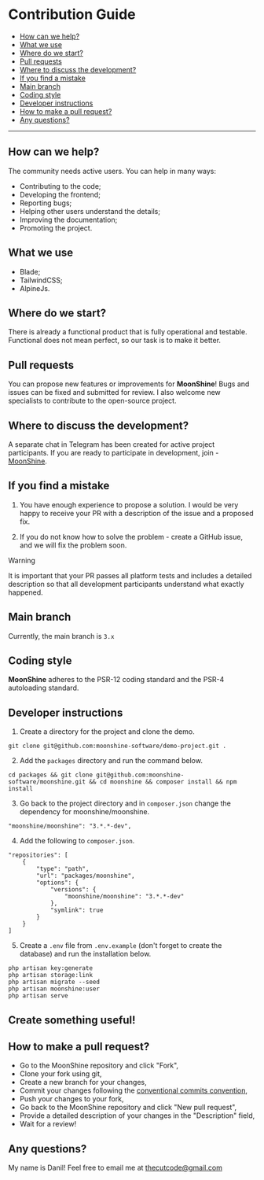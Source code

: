 # Contribution Guide

- [How can we help?](#how-can-we-help)
- [What we use](#lets-use)
- [Where do we start?](#where-do-we-start)
- [Pull requests](#pull-requests)
- [Where to discuss the development?](#where-to-discuss-the-development)
- [If you find a mistake](#if-you-find-a-mistake)
- [Main branch](#main-branch)
- [Coding style](#coding-style)
- [Developer instructions](#dev-guide)
- [How to make a pull request?](#pr)
- [Any questions?](#any-questions)

---

<a name="how-can-we-help"></a>
## How can we help?

The community needs active users. You can help in many ways:

- Contributing to the code;
- Developing the frontend;
- Reporting bugs;
- Helping other users understand the details;
- Improving the documentation;
- Promoting the project.

<a name="lets-use"></a>
## What we use

- Blade;
- TailwindCSS;
- AlpineJs.

<a name="where-do-we-start"></a>
## Where do we start?

There is already a functional product that is fully operational and testable. Functional does not mean perfect, so our task is to make it better.

<a name="pull-requests"></a>
## Pull requests

You can propose new features or improvements for **MoonShine**! Bugs and issues can be fixed and submitted for review. I also welcome new specialists to contribute to the open-source project.

<a name="where-to-discuss-the-development"></a>
## Where to discuss the development?

A separate chat in Telegram has been created for active project participants. If you are ready to participate in development, join - [MoonShine](https://t.me/MoonShine_Laravel).

<a name="if-you-find-a-mistake"></a>
## If you find a mistake

1. You have enough experience to propose a solution. I would be very happy to receive your PR with a description of the issue and a proposed fix.

2. If you do not know how to solve the problem - create a GitHub issue, and we will fix the problem soon.

> [!WARNING]
> It is important that your PR passes all platform tests and includes a detailed description so that all development participants understand what exactly happened.

<a name="main-branch"></a>
## Main branch

Currently, the main branch is `3.x`

<a name="coding-style"></a>
## Coding style

**MoonShine** adheres to the PSR-12 coding standard and the PSR-4 autoloading standard.

<a name="dev-guide"></a>
## Developer instructions

1. Create a directory for the project and clone the demo.

```
git clone git@github.com:moonshine-software/demo-project.git .
```

2. Add the `packages` directory and run the command below.

```
cd packages && git clone git@github.com:moonshine-software/moonshine.git && cd moonshine && composer install && npm install
```

3. Go back to the project directory and in `composer.json` change the dependency for moonshine/moonshine.

```
"moonshine/moonshine": "3.*.*-dev",
```

4. Add the following to `composer.json`.

```
"repositories": [
    {
        "type": "path",
        "url": "packages/moonshine",
        "options": {
            "versions": {
                "moonshine/moonshine": "3.*.*-dev"
            },
            "symlink": true
        }
    }
]
```

5. Create a `.env` file from `.env.example` (don't forget to create the database) and run the installation below.

```
php artisan key:generate
php artisan storage:link
php artisan migrate --seed
php artisan moonshine:user
php artisan serve
```

## Create something useful!

<a name="pr"></a>
## How to make a pull request?

- Go to the MoonShine repository and click "Fork",
- Clone your fork using git,
- Create a new branch for your changes,
- Commit your changes following the [conventional commits convention](https://www.conventionalcommits.org),
- Push your changes to your fork,
- Go back to the MoonShine repository and click "New pull request",
- Provide a detailed description of your changes in the "Description" field,
- Wait for a review!

<a name="any-questions"></a>
## Any questions?

My name is Danil! Feel free to email me at [thecutcode@gmail.com](mailto:thecutcode@gmail.com)
